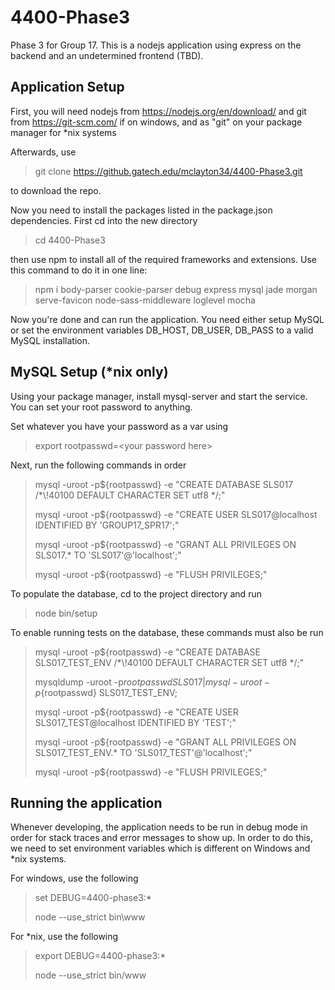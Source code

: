 # 4400-Phase3
Phase 3 for Group 17.  This is a nodejs application using express on the backend and an undetermined frontend (TBD).

## Application Setup
First, you will need nodejs from https://nodejs.org/en/download/ and git from https://git-scm.com/ if on windows, and as "git" on your package manager for *nix systems

Afterwards, use
  >git clone https://github.gatech.edu/mclayton34/4400-Phase3.git

to download the repo.

Now you need to install the packages listed in the package.json dependencies.
First cd into the new directory
  >cd 4400-Phase3
  
then use npm to install all of the required frameworks and extensions.  Use this command to do it in one line:
  >npm i body-parser cookie-parser debug express mysql jade morgan serve-favicon node-sass-middleware loglevel mocha
  
Now you're done and can run the application.  You need either setup MySQL or set the environment variables DB_HOST, DB_USER, DB_PASS to a valid MySQL installation.

## MySQL Setup (*nix only)
Using your package manager, install mysql-server and start the service.  You can set your root password to anything.

Set whatever you have your password as a var using
 >export rootpasswd=\<your password here\>

Next, run the following commands in order
 >mysql -uroot -p${rootpasswd} -e "CREATE DATABASE SLS017 /*\\!40100 DEFAULT CHARACTER SET utf8 */;"
 >
 >mysql -uroot -p${rootpasswd} -e "CREATE USER SLS017@localhost IDENTIFIED BY 'GROUP17_SPR17';"
 >
 >mysql -uroot -p${rootpasswd} -e "GRANT ALL PRIVILEGES ON SLS017.* TO 'SLS017'@'localhost';"
 >
 >mysql -uroot -p${rootpasswd} -e "FLUSH PRIVILEGES;"
 
 To populate the database, cd to the project directory and run
 >node bin/setup
 
 To enable running tests on the database, these commands must also be run
 >mysql -uroot -p${rootpasswd} -e "CREATE DATABASE SLS017_TEST_ENV /*\\!40100 DEFAULT CHARACTER SET utf8 */;"
 >
 >mysqldump -uroot -p${rootpasswd} SLS017 | mysql -uroot -p${rootpasswd} SLS017_TEST_ENV;
 >
 >mysql -uroot -p${rootpasswd} -e "CREATE USER SLS017_TEST@localhost IDENTIFIED BY 'TEST';"
 >
 >mysql -uroot -p${rootpasswd} -e "GRANT ALL PRIVILEGES ON SLS017_TEST_ENV.* TO 'SLS017_TEST'@'localhost';"
 >
 >mysql -uroot -p${rootpasswd} -e "FLUSH PRIVILEGES;"

  
## Running the application
Whenever developing, the application needs to be run in debug mode in order for stack traces and error messages to show up.  In order to do this, we need to set environment variables which is different on Windows and *nix systems.

For windows, use the following
  >set DEBUG=4400-phase3:*
  >
  >node --use_strict bin\\www
  
For *nix, use the following
  >export DEBUG=4400-phase3:*
  >
  >node --use_strict bin/www
